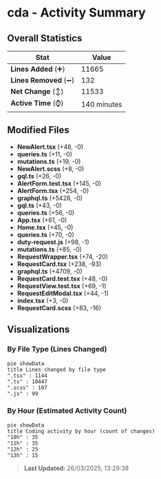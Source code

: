 # cda - Activity Summary 

## Overall Statistics

| Stat                   | Value                                                             |
| ---------------------- | ----------------------------------------------------------------- |
| **Lines Added** (➕)   | 11665                                          |
| **Lines Removed** (➖) | 132                                        |
| **Net Change** (↕)    | 11533                |
| **Active Time** (⌚)   | 140 minutes |


## Modified Files
- **NewAlert.tsx** (+48, -0)
- **queries.ts** (+11, -0)
- **mutations.ts** (+19, -0)
- **NewAlert.scss** (+8, -0)
- **gql.ts** (+26, -0)
- **AlertForm.test.tsx** (+145, -0)
- **AlertForm.tsx** (+254, -0)
- **graphql.ts** (+5428, -0)
- **gql.ts** (+43, -0)
- **queries.ts** (+56, -0)
- **App.tsx** (+61, -0)
- **Home.tsx** (+45, -0)
- **queries.ts** (+70, -0)
- **duty-request.js** (+98, -1)
- **mutations.ts** (+85, -0)
- **RequestWrapper.tsx** (+74, -20)
- **RequestCard.tsx** (+238, -93)
- **graphql.ts** (+4709, -0)
- **RequestCard.test.tsx** (+48, -0)
- **RequestView.test.tsx** (+69, -1)
- **RequestEditModal.tsx** (+44, -1)
- **index.tsx** (+3, -0)
- **RequestCard.scss** (+83, -16)

## Visualizations

### By File Type (Lines Changed)

```mermaid
pie showData
title Lines changed by file type
".tsx" : 1144
".ts" : 10447
".scss" : 107
".js" : 99
```

### By Hour (Estimated Activity Count)

```mermaid
pie showData
title Coding activity by hour (count of changes)
"10h" : 35
"11h" : 35
"12h" : 25
"13h" : 15
```


> **Last Updated:** 26/03/2025, 13:29:38